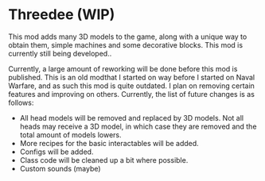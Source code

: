 # Threedee (WIP)
This mod adds many 3D models to the game, along with a unique way to obtain them, simple machines and some decorative blocks.
This mod is currently still being developed..

Currently, a large amount of reworking will be done before this mod is published. This is an old modthat I started on way before I started on Naval Warfare, and as such this mod is quite outdated. I plan on removing certain features and improving on others. Currently, the list of future changes is as follows:
*  All head models will be removed and replaced by 3D models. Not all heads may receive a 3D model, in which case they are removed and the total amount of models lowers.
* More recipes for the basic interactables will be added.
* Configs will be added.
* Class code will be cleaned up a bit where possible.
* Custom sounds (maybe)